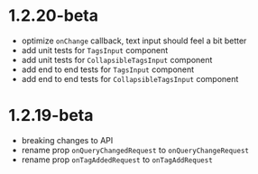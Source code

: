 # 1.2.20-beta

- optimize `onChange` callback, text input should feel a bit better
- add unit tests for `TagsInput` component
- add unit tests for `CollapsibleTagsInput` component
- add end to end tests for `TagsInput` component
- add end to end tests for `CollapsibleTagsInput` component

# 1.2.19-beta

- breaking changes to API
- rename prop `onQueryChangedRequest` to `onQueryChangeRequest`
- rename prop `onTagAddedRequest` to `onTagAddRequest`
